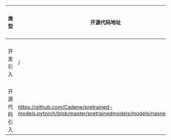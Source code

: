 | 类型     | 开源代码地址                                                       | 文件名                                         | 公网IP地址/公网URL地址/域名/邮箱地址 | 用途说明   |
|--------|--------------------------------------------------------------|---------------------------------------------|------------------------|--------|
| 开发引入   | / | url.ini                                      | https://bbs-img.huaweicloud.com/blogs/img/thumb/1591951315139_8989_1363.png | 下载测试图片 |
| 开源代码引入 | https://github.com/Cadene/pretrained-models.pytorch/blob/master/pretrainedmodels/models/nasnet_mobile.py | NASNet-A-Mobile/models/nasnet_mobile.py | http://data.lip6.fr/cadene/pretrainedmodels/nasnetamobile-7e03cead.pth | 下载权重文件 |